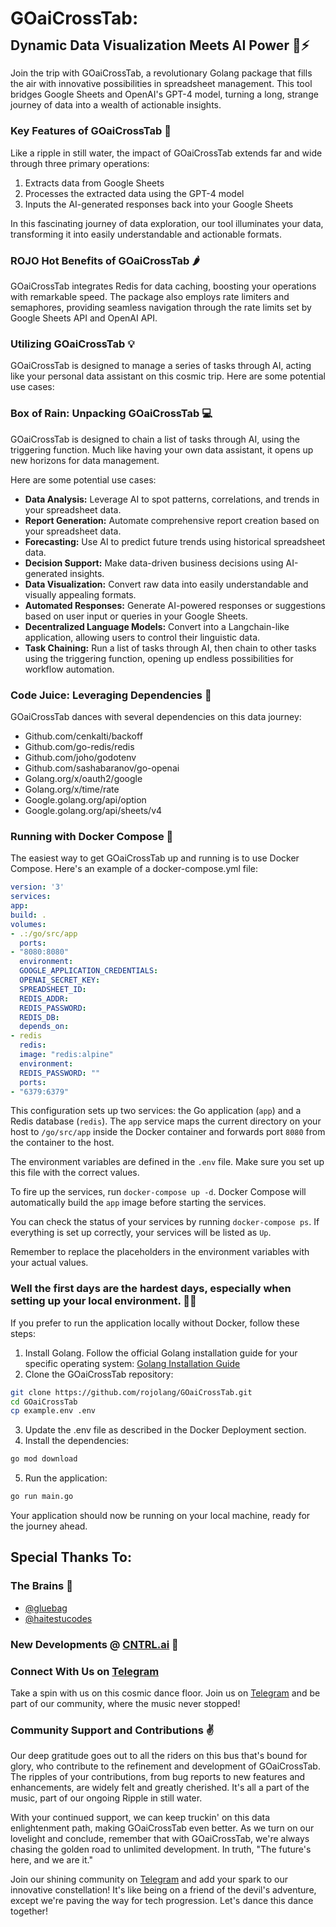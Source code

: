 <h1 style="font-size:2em;line-height:0.1;">GOaiCrossTab:</h1>
<h2 style="font-size:1.5em;line-height:1.2;">Dynamic Data Visualization Meets AI Power 🧠⚡️</h2>

###
Join the trip with GOaiCrossTab, a revolutionary Golang package that fills the air with innovative possibilities in spreadsheet management. This tool bridges Google Sheets and OpenAI's GPT-4 model, turning a long, strange journey of data into a wealth of actionable insights.

### Key Features of GOaiCrossTab 🚀

Like a ripple in still water, the impact of GOaiCrossTab extends far and wide through three primary operations:

1. Extracts data from Google Sheets
2. Processes the extracted data using the GPT-4 model
3. Inputs the AI-generated responses back into your Google Sheets

In this fascinating journey of data exploration, our tool illuminates your data, transforming it into easily understandable and actionable formats.

### **ROJO** Hot Benefits of GOaiCrossTab 🌶️ 

GOaiCrossTab integrates Redis for data caching, boosting your operations with remarkable speed. The package also employs rate limiters and semaphores, providing seamless navigation through the rate limits set by Google Sheets API and OpenAI API.

### Utilizing GOaiCrossTab 💡

GOaiCrossTab is designed to manage a series of tasks through AI, acting like your personal data assistant on this cosmic trip. Here are some potential use cases:

### Box of Rain: Unpacking GOaiCrossTab 💻

GOaiCrossTab is designed to chain a list of tasks through AI, using the triggering function. Much like having your own data assistant, it opens up new horizons for data management.

Here are some potential use cases:

- **Data Analysis:** Leverage AI to spot patterns, correlations, and trends in your spreadsheet data.
- **Report Generation:** Automate comprehensive report creation based on your spreadsheet data.
- **Forecasting:** Use AI to predict future trends using historical spreadsheet data.
- **Decision Support:** Make data-driven business decisions using AI-generated insights.
- **Data Visualization:** Convert raw data into easily understandable and visually appealing formats.
- **Automated Responses:** Generate AI-powered responses or suggestions based on user input or queries in your Google Sheets.
- **Decentralized Language Models:** Convert into a Langchain-like application, allowing users to control their linguistic data.
- **Task Chaining:** Run a list of tasks through AI, then chain to other tasks using the triggering function, opening up endless possibilities for workflow automation.

### Code Juice: Leveraging Dependencies 🧪

GOaiCrossTab dances with several dependencies on this data journey:

- Github.com/cenkalti/backoff
- Github.com/go-redis/redis
- Github.com/joho/godotenv
- Github.com/sashabaranov/go-openai
- Golang.org/x/oauth2/google
- Golang.org/x/time/rate
- Google.golang.org/api/option
- Google.golang.org/api/sheets/v4

### Running with Docker Compose 🐳

The easiest way to get GOaiCrossTab up and running is to use Docker Compose. Here's an example of a docker-compose.yml file:

```YAML
version: '3'
services:
app:
build: .
volumes:
- .:/go/src/app
  ports:
- "8080:8080"
  environment:
  GOOGLE_APPLICATION_CREDENTIALS:
  OPENAI_SECRET_KEY:
  SPREADSHEET_ID:
  REDIS_ADDR:
  REDIS_PASSWORD:
  REDIS_DB:
  depends_on:
- redis
  redis:
  image: "redis:alpine"
  environment:
  REDIS_PASSWORD: ""
  ports:
- "6379:6379"
  ```

This configuration sets up two services: the Go application (`app`) and a Redis database (`redis`). The `app` service maps the current directory on your host to `/go/src/app` inside the Docker container and forwards port `8080` from the container to the host.

The environment variables are defined in the `.env` file. Make sure you set up this file with the correct values.

To fire up the services, run `docker-compose up -d`. Docker Compose will automatically build the `app` image before starting the services.

You can check the status of your services by running `docker-compose ps`. If everything is set up correctly, your services will be listed as `Up`.

Remember to replace the placeholders in the environment variables with your actual values.

### Well the first days are the hardest days, especially when setting up your local environment. 🏃‍♂️

If you prefer to run the application locally without Docker, follow these steps:

1. Install Golang. Follow the official Golang installation guide for your specific operating system: [Golang Installation Guide](https://go.dev/doc/install)
2. Clone the GOaiCrossTab repository:

```BASH
git clone https://github.com/rojolang/GOaiCrossTab.git
cd GOaiCrossTab
cp example.env .env
```

3. Update the .env file as described in the Docker Deployment section.
4. Install the dependencies:

```BASH
go mod download
```

5. Run the application:

```BASH
go run main.go
```

Your application should now be running on your local machine, ready for the journey ahead.

## Special Thanks To:

### The Brains 👥

- [@gluebag](https://github.com/gluebag)
- [@haitestucodes](https://github.com/haitestucodes)

### New Developments @ [CNTRL.ai](https://cntrl.ai) 🚀

### Connect With Us on [Telegram](https://upload.wikimedia.org/wikipedia/commons/thumb/8/82/Telegram_logo.svg/32px-Telegram_logo.svg.png)

Take a spin with us on this cosmic dance floor. Join us on [Telegram](https://t.me/cntrlai) and be part of our community, where the music never stopped!



### Community Support and Contributions ✌️

Our deep gratitude goes out to all the riders on this bus that's bound for glory, who contribute to the refinement and development of GOaiCrossTab. The ripples of your contributions, from bug reports to new features and enhancements, are widely felt and greatly cherished. It's all a part of the music, part of our ongoing Ripple in still water.

With your continued support, we can keep truckin' on this data enlightenment path, making GOaiCrossTab even better. As we turn on our lovelight and conclude, remember that with GOaiCrossTab, we're always chasing the golden road to unlimited development. In truth, "The future's here, and we are it."

Join our shining community on [Telegram](https://t.me/cntrlai) and add your spark to our innovative constellation! It's like being on a friend of the devil's adventure, except we're paving the way for tech progression. Let's dance this dance together!
